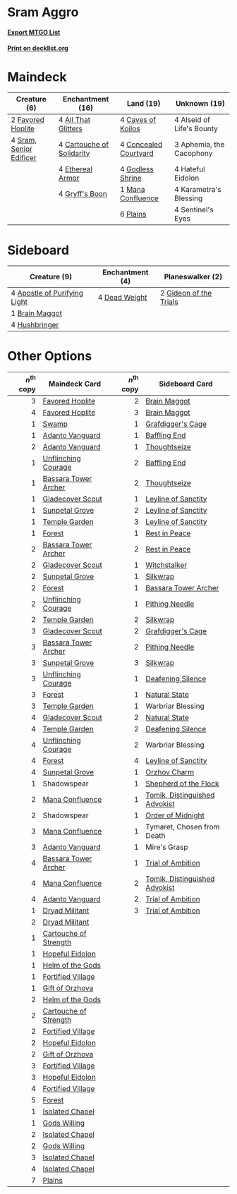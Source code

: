 # Sram Aggro

#### [Export MTGO List](../collection/Sram%20Aggro/Sram%20Aggro.txt)
#### [Print on decklist.org](http://decklist.org/?deckmain=4%09All%20That%20Glitters%0A4%09Alseid%20of%20Life's%20Bounty%0A3%09Aphemia,%20the%20Cacophony%0A4%09Cartouche%20of%20Solidarity%0A4%09Caves%20of%20Koilos%0A4%09Concealed%20Courtyard%0A4%09Ethereal%20Armor%0A2%09Favored%20Hoplite%0A4%09Godless%20Shrine%0A4%09Gryff's%20Boon%0A4%09Hateful%20Eidolon%0A4%09Karametra's%20Blessing%0A1%09Mana%20Confluence%0A6%09Plains%0A4%09Sentinel's%20Eyes%0A4%09Sram,%20Senior%20Edificer&deckside=4%09Apostle%20of%20Purifying%20Light%0A1%09Brain%20Maggot%0A4%09Dead%20Weight%0A2%09Gideon%20of%20the%20Trials%0A4%09Hushbringer)
# Maindeck

|                                           Creature (6)                                           |                                          Enchantment (16)                                          |                                           Land (19)                                            |      Unknown (19)       |
|--------------------------------------------------------------------------------------------------|----------------------------------------------------------------------------------------------------|------------------------------------------------------------------------------------------------|-------------------------|
|2 [Favored Hoplite](http://gatherer.wizards.com/Pages/Card/Details.aspx?multiverseid=373596)      |4 [All That Glitters](http://gatherer.wizards.com/Pages/Card/Details.aspx?multiverseid=472964)      |4 [Caves of Koilos](http://gatherer.wizards.com/Pages/Card/Details.aspx?multiverseid=129497)    |4 Alseid of Life's Bounty|
|4 [Sram, Senior Edificer](http://gatherer.wizards.com/Pages/Card/Details.aspx?multiverseid=423690)|4 [Cartouche of Solidarity](http://gatherer.wizards.com/Pages/Card/Details.aspx?multiverseid=426709)|4 [Concealed Courtyard](http://gatherer.wizards.com/Pages/Card/Details.aspx?multiverseid=417818)|3 Aphemia, the Cacophony |
|                                                                                                  |4 [Ethereal Armor](http://gatherer.wizards.com/Pages/Card/Details.aspx?multiverseid=265414)         |4 [Godless Shrine](http://gatherer.wizards.com/Pages/Card/Details.aspx?multiverseid=405099)     |4 Hateful Eidolon        |
|                                                                                                  |4 [Gryff's Boon](http://gatherer.wizards.com/Pages/Card/Details.aspx?multiverseid=409758)           |1 [Mana Confluence](http://gatherer.wizards.com/Pages/Card/Details.aspx?multiverseid=409573)    |4 Karametra's Blessing   |
|                                                                                                  |                                                                                                    |6 [Plains](http://gatherer.wizards.com/Pages/Card/Details.aspx?multiverseid=439856)             |4 Sentinel's Eyes        |


# Sideboard

|                                             Creature (9)                                              |                                    Enchantment (4)                                     |                                        Planeswalker (2)                                         |
|-------------------------------------------------------------------------------------------------------|----------------------------------------------------------------------------------------|-------------------------------------------------------------------------------------------------|
|4 [Apostle of Purifying Light](http://gatherer.wizards.com/Pages/Card/Details.aspx?multiverseid=466760)|4 [Dead Weight](http://gatherer.wizards.com/Pages/Card/Details.aspx?multiverseid=452817)|2 [Gideon of the Trials](http://gatherer.wizards.com/Pages/Card/Details.aspx?multiverseid=426716)|
|1 [Brain Maggot](http://gatherer.wizards.com/Pages/Card/Details.aspx?multiverseid=380382)              |                                                                                        |                                                                                                 |
|4 [Hushbringer](http://gatherer.wizards.com/Pages/Card/Details.aspx?multiverseid=472980)               |                                                                                        |                                                                                                 |


# Other Options

|*n*<sup>th</sup> copy|                                         Maindeck Card                                          |*n*<sup>th</sup> copy|                                             Sideboard Card                                             |
|--------------------:|------------------------------------------------------------------------------------------------|--------------------:|--------------------------------------------------------------------------------------------------------|
|                    3|[Favored Hoplite](http://gatherer.wizards.com/Pages/Card/Details.aspx?multiverseid=373596)      |                    2|[Brain Maggot](http://gatherer.wizards.com/Pages/Card/Details.aspx?multiverseid=380382)                 |
|                    4|[Favored Hoplite](http://gatherer.wizards.com/Pages/Card/Details.aspx?multiverseid=373596)      |                    3|[Brain Maggot](http://gatherer.wizards.com/Pages/Card/Details.aspx?multiverseid=380382)                 |
|                    1|[Swamp](http://gatherer.wizards.com/Pages/Card/Details.aspx?multiverseid=439858)                |                    1|[Grafdigger's Cage](http://gatherer.wizards.com/Pages/Card/Details.aspx?multiverseid=278452)            |
|                    1|[Adanto Vanguard](http://gatherer.wizards.com/Pages/Card/Details.aspx?multiverseid=435152)      |                    1|[Baffling End](http://gatherer.wizards.com/Pages/Card/Details.aspx?multiverseid=439658)                 |
|                    2|[Adanto Vanguard](http://gatherer.wizards.com/Pages/Card/Details.aspx?multiverseid=435152)      |                    1|[Thoughtseize](http://gatherer.wizards.com/Pages/Card/Details.aspx?multiverseid=438676)                 |
|                    1|[Unflinching Courage](http://gatherer.wizards.com/Pages/Card/Details.aspx?multiverseid=446198)  |                    2|[Baffling End](http://gatherer.wizards.com/Pages/Card/Details.aspx?multiverseid=439658)                 |
|                    1|[Bassara Tower Archer](http://gatherer.wizards.com/Pages/Card/Details.aspx?multiverseid=380376) |                    2|[Thoughtseize](http://gatherer.wizards.com/Pages/Card/Details.aspx?multiverseid=438676)                 |
|                    1|[Gladecover Scout](http://gatherer.wizards.com/Pages/Card/Details.aspx?multiverseid=220082)     |                    1|[Leyline of Sanctity](http://gatherer.wizards.com/Pages/Card/Details.aspx?multiverseid=204993)          |
|                    1|[Sunpetal Grove](http://gatherer.wizards.com/Pages/Card/Details.aspx?multiverseid=420946)       |                    2|[Leyline of Sanctity](http://gatherer.wizards.com/Pages/Card/Details.aspx?multiverseid=204993)          |
|                    1|[Temple Garden](http://gatherer.wizards.com/Pages/Card/Details.aspx?multiverseid=405112)        |                    3|[Leyline of Sanctity](http://gatherer.wizards.com/Pages/Card/Details.aspx?multiverseid=204993)          |
|                    1|[Forest](http://gatherer.wizards.com/Pages/Card/Details.aspx?multiverseid=439860)               |                    1|[Rest in Peace](http://gatherer.wizards.com/Pages/Card/Details.aspx?multiverseid=442021)                |
|                    2|[Bassara Tower Archer](http://gatherer.wizards.com/Pages/Card/Details.aspx?multiverseid=380376) |                    2|[Rest in Peace](http://gatherer.wizards.com/Pages/Card/Details.aspx?multiverseid=442021)                |
|                    2|[Gladecover Scout](http://gatherer.wizards.com/Pages/Card/Details.aspx?multiverseid=220082)     |                    1|[Witchstalker](http://gatherer.wizards.com/Pages/Card/Details.aspx?multiverseid=370806)                 |
|                    2|[Sunpetal Grove](http://gatherer.wizards.com/Pages/Card/Details.aspx?multiverseid=420946)       |                    1|[Silkwrap](http://gatherer.wizards.com/Pages/Card/Details.aspx?multiverseid=394699)                     |
|                    2|[Forest](http://gatherer.wizards.com/Pages/Card/Details.aspx?multiverseid=439860)               |                    1|[Bassara Tower Archer](http://gatherer.wizards.com/Pages/Card/Details.aspx?multiverseid=380376)         |
|                    2|[Unflinching Courage](http://gatherer.wizards.com/Pages/Card/Details.aspx?multiverseid=446198)  |                    1|[Pithing Needle](http://gatherer.wizards.com/Pages/Card/Details.aspx?multiverseid=129526)               |
|                    2|[Temple Garden](http://gatherer.wizards.com/Pages/Card/Details.aspx?multiverseid=405112)        |                    2|[Silkwrap](http://gatherer.wizards.com/Pages/Card/Details.aspx?multiverseid=394699)                     |
|                    3|[Gladecover Scout](http://gatherer.wizards.com/Pages/Card/Details.aspx?multiverseid=220082)     |                    2|[Grafdigger's Cage](http://gatherer.wizards.com/Pages/Card/Details.aspx?multiverseid=278452)            |
|                    3|[Bassara Tower Archer](http://gatherer.wizards.com/Pages/Card/Details.aspx?multiverseid=380376) |                    2|[Pithing Needle](http://gatherer.wizards.com/Pages/Card/Details.aspx?multiverseid=129526)               |
|                    3|[Sunpetal Grove](http://gatherer.wizards.com/Pages/Card/Details.aspx?multiverseid=420946)       |                    3|[Silkwrap](http://gatherer.wizards.com/Pages/Card/Details.aspx?multiverseid=394699)                     |
|                    3|[Unflinching Courage](http://gatherer.wizards.com/Pages/Card/Details.aspx?multiverseid=446198)  |                    1|[Deafening Silence](http://gatherer.wizards.com/Pages/Card/Details.aspx?multiverseid=472972)            |
|                    3|[Forest](http://gatherer.wizards.com/Pages/Card/Details.aspx?multiverseid=439860)               |                    1|[Natural State](http://gatherer.wizards.com/Pages/Card/Details.aspx?multiverseid=407646)                |
|                    3|[Temple Garden](http://gatherer.wizards.com/Pages/Card/Details.aspx?multiverseid=405112)        |                    1|Warbriar Blessing                                                                                       |
|                    4|[Gladecover Scout](http://gatherer.wizards.com/Pages/Card/Details.aspx?multiverseid=220082)     |                    2|[Natural State](http://gatherer.wizards.com/Pages/Card/Details.aspx?multiverseid=407646)                |
|                    4|[Temple Garden](http://gatherer.wizards.com/Pages/Card/Details.aspx?multiverseid=405112)        |                    2|[Deafening Silence](http://gatherer.wizards.com/Pages/Card/Details.aspx?multiverseid=472972)            |
|                    4|[Unflinching Courage](http://gatherer.wizards.com/Pages/Card/Details.aspx?multiverseid=446198)  |                    2|Warbriar Blessing                                                                                       |
|                    4|[Forest](http://gatherer.wizards.com/Pages/Card/Details.aspx?multiverseid=439860)               |                    4|[Leyline of Sanctity](http://gatherer.wizards.com/Pages/Card/Details.aspx?multiverseid=204993)          |
|                    4|[Sunpetal Grove](http://gatherer.wizards.com/Pages/Card/Details.aspx?multiverseid=420946)       |                    1|[Orzhov Charm](http://gatherer.wizards.com/Pages/Card/Details.aspx?multiverseid=460468)                 |
|                    1|Shadowspear                                                                                     |                    1|[Shepherd of the Flock](http://gatherer.wizards.com/Pages/Card/Details.aspx?multiverseid=472990)        |
|                    2|[Mana Confluence](http://gatherer.wizards.com/Pages/Card/Details.aspx?multiverseid=409573)      |                    1|[Tomik, Distinguished Advokist](http://gatherer.wizards.com/Pages/Card/Details.aspx?multiverseid=460961)|
|                    2|Shadowspear                                                                                     |                    1|[Order of Midnight](http://gatherer.wizards.com/Pages/Card/Details.aspx?multiverseid=473061)            |
|                    3|[Mana Confluence](http://gatherer.wizards.com/Pages/Card/Details.aspx?multiverseid=409573)      |                    1|Tymaret, Chosen from Death                                                                              |
|                    3|[Adanto Vanguard](http://gatherer.wizards.com/Pages/Card/Details.aspx?multiverseid=435152)      |                    1|Mire's Grasp                                                                                            |
|                    4|[Bassara Tower Archer](http://gatherer.wizards.com/Pages/Card/Details.aspx?multiverseid=380376) |                    1|[Trial of Ambition](http://gatherer.wizards.com/Pages/Card/Details.aspx?multiverseid=426815)            |
|                    4|[Mana Confluence](http://gatherer.wizards.com/Pages/Card/Details.aspx?multiverseid=409573)      |                    2|[Tomik, Distinguished Advokist](http://gatherer.wizards.com/Pages/Card/Details.aspx?multiverseid=460961)|
|                    4|[Adanto Vanguard](http://gatherer.wizards.com/Pages/Card/Details.aspx?multiverseid=435152)      |                    2|[Trial of Ambition](http://gatherer.wizards.com/Pages/Card/Details.aspx?multiverseid=426815)            |
|                    1|[Dryad Militant](http://gatherer.wizards.com/Pages/Card/Details.aspx?multiverseid=456369)       |                    3|[Trial of Ambition](http://gatherer.wizards.com/Pages/Card/Details.aspx?multiverseid=426815)            |
|                    2|[Dryad Militant](http://gatherer.wizards.com/Pages/Card/Details.aspx?multiverseid=456369)       |                     |                                                                                                        |
|                    1|[Cartouche of Strength](http://gatherer.wizards.com/Pages/Card/Details.aspx?multiverseid=426860)|                     |                                                                                                        |
|                    1|[Hopeful Eidolon](http://gatherer.wizards.com/Pages/Card/Details.aspx?multiverseid=373616)      |                     |                                                                                                        |
|                    1|[Helm of the Gods](http://gatherer.wizards.com/Pages/Card/Details.aspx?multiverseid=398588)     |                     |                                                                                                        |
|                    1|[Fortified Village](http://gatherer.wizards.com/Pages/Card/Details.aspx?multiverseid=410042)    |                     |                                                                                                        |
|                    1|[Gift of Orzhova](http://gatherer.wizards.com/Pages/Card/Details.aspx?multiverseid=366339)      |                     |                                                                                                        |
|                    2|[Helm of the Gods](http://gatherer.wizards.com/Pages/Card/Details.aspx?multiverseid=398588)     |                     |                                                                                                        |
|                    2|[Cartouche of Strength](http://gatherer.wizards.com/Pages/Card/Details.aspx?multiverseid=426860)|                     |                                                                                                        |
|                    2|[Fortified Village](http://gatherer.wizards.com/Pages/Card/Details.aspx?multiverseid=410042)    |                     |                                                                                                        |
|                    2|[Hopeful Eidolon](http://gatherer.wizards.com/Pages/Card/Details.aspx?multiverseid=373616)      |                     |                                                                                                        |
|                    2|[Gift of Orzhova](http://gatherer.wizards.com/Pages/Card/Details.aspx?multiverseid=366339)      |                     |                                                                                                        |
|                    3|[Fortified Village](http://gatherer.wizards.com/Pages/Card/Details.aspx?multiverseid=410042)    |                     |                                                                                                        |
|                    3|[Hopeful Eidolon](http://gatherer.wizards.com/Pages/Card/Details.aspx?multiverseid=373616)      |                     |                                                                                                        |
|                    4|[Fortified Village](http://gatherer.wizards.com/Pages/Card/Details.aspx?multiverseid=410042)    |                     |                                                                                                        |
|                    5|[Forest](http://gatherer.wizards.com/Pages/Card/Details.aspx?multiverseid=439860)               |                     |                                                                                                        |
|                    1|[Isolated Chapel](http://gatherer.wizards.com/Pages/Card/Details.aspx?multiverseid=443129)      |                     |                                                                                                        |
|                    1|[Gods Willing](http://gatherer.wizards.com/Pages/Card/Details.aspx?multiverseid=442005)         |                     |                                                                                                        |
|                    2|[Isolated Chapel](http://gatherer.wizards.com/Pages/Card/Details.aspx?multiverseid=443129)      |                     |                                                                                                        |
|                    2|[Gods Willing](http://gatherer.wizards.com/Pages/Card/Details.aspx?multiverseid=442005)         |                     |                                                                                                        |
|                    3|[Isolated Chapel](http://gatherer.wizards.com/Pages/Card/Details.aspx?multiverseid=443129)      |                     |                                                                                                        |
|                    4|[Isolated Chapel](http://gatherer.wizards.com/Pages/Card/Details.aspx?multiverseid=443129)      |                     |                                                                                                        |
|                    7|[Plains](http://gatherer.wizards.com/Pages/Card/Details.aspx?multiverseid=439856)               |                     |                                                                                                        |

